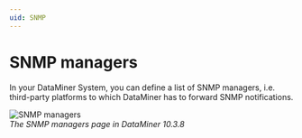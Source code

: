 ```yaml
---
uid: SNMP
---
```


# SNMP managers

In your DataMiner System, you can define a list of SNMP managers, i.e. third-party platforms to which DataMiner has to forward SNMP notifications.

![SNMP managers](~/user-guide/images/SNMP_Managers.png)<br>
*The SNMP managers page in DataMiner 10.3.8*
